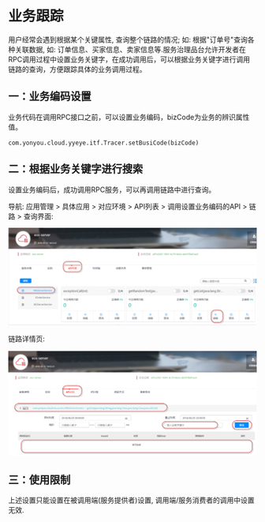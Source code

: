 # 业务跟踪


用户经常会遇到根据某个关键属性, 查询整个链路的情况; 如: 根据"订单号"查询各种关联数据, 如: 订单信息、买家信息、卖家信息等.服务治理品台允许开发者在RPC调用过程中设置业务关键字，在成功调用后，可以根据业务关键字进行调用链路的查询，方便跟踪具体的业务调用过程。


## 一：业务编码设置 ##

业务代码在调用RPC接口之前，可以设置业务编码，bizCode为业务的辨识属性值。

	com.yonyou.cloud.yyeye.itf.Tracer.setBusiCode(bizCode)


## 二：根据业务关键字进行搜索 ##

设置业务编码后，成功调用RPC服务，可以再调用链路中进行查询。

导航:  应用管理 > 具体应用 > 对应环境 > API列表 > 调用设置业务编码的API > 链路 > 查询界面:

![](./images/navi.png)

链路详情页:

![](./images/link.png)

## 三：使用限制 ##

上述设置只能设置在被调用端(服务提供者)设置, 调用端/服务消费者的调用中设置无效.




